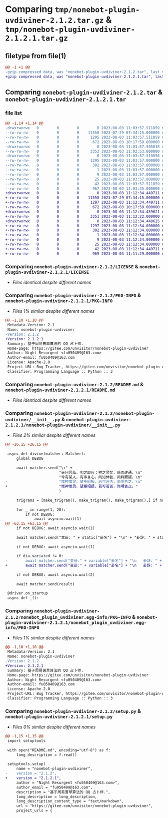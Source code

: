 # Comparing `tmp/nonebot-plugin-uvdiviner-2.1.2.tar.gz` & `tmp/nonebot-plugin-uvdiviner-2.1.2.1.tar.gz`

## filetype from file(1)

```diff
@@ -1 +1 @@
-gzip compressed data, was "nonebot-plugin-uvdiviner-2.1.2.tar", last modified: Thu Aug  3 11:03:57 2023, max compression
+gzip compressed data, was "nonebot-plugin-uvdiviner-2.1.2.1.tar", last modified: Thu Aug  3 11:12:34 2023, max compression
```

## Comparing `nonebot-plugin-uvdiviner-2.1.2.tar` & `nonebot-plugin-uvdiviner-2.1.2.1.tar`

### file list

```diff
@@ -1,14 +1,14 @@
-drwxrwxrwx   0        0        0        0 2023-08-03 11:03:57.511859 nonebot-plugin-uvdiviner-2.1.2/
--rw-rw-rw-   0        0        0    11558 2023-07-29 07:34:15.000000 nonebot-plugin-uvdiviner-2.1.2/LICENSE
--rw-rw-rw-   0        0        0     1295 2023-08-03 11:03:57.511859 nonebot-plugin-uvdiviner-2.1.2/PKG-INFO
--rw-rw-rw-   0        0        0      672 2023-08-03 10:17:59.000000 nonebot-plugin-uvdiviner-2.1.2/README.md
-drwxrwxrwx   0        0        0        0 2023-08-03 11:03:57.505818 nonebot-plugin-uvdiviner-2.1.2/nonebot-plugin-uvdiviner/
--rw-rw-rw-   0        0        0     3353 2023-08-03 11:02:53.000000 nonebot-plugin-uvdiviner-2.1.2/nonebot-plugin-uvdiviner/__init__.py
-drwxrwxrwx   0        0        0        0 2023-08-03 11:03:57.510856 nonebot-plugin-uvdiviner-2.1.2/nonebot_plugin_uvdiviner.egg-info/
--rw-rw-rw-   0        0        0     1295 2023-08-03 11:03:57.000000 nonebot-plugin-uvdiviner-2.1.2/nonebot_plugin_uvdiviner.egg-info/PKG-INFO
--rw-rw-rw-   0        0        0      302 2023-08-03 11:03:57.000000 nonebot-plugin-uvdiviner-2.1.2/nonebot_plugin_uvdiviner.egg-info/SOURCES.txt
--rw-rw-rw-   0        0        0        1 2023-08-03 11:03:57.000000 nonebot-plugin-uvdiviner-2.1.2/nonebot_plugin_uvdiviner.egg-info/dependency_links.txt
--rw-rw-rw-   0        0        0        9 2023-08-03 11:03:57.000000 nonebot-plugin-uvdiviner-2.1.2/nonebot_plugin_uvdiviner.egg-info/requires.txt
--rw-rw-rw-   0        0        0       25 2023-08-03 11:03:57.000000 nonebot-plugin-uvdiviner-2.1.2/nonebot_plugin_uvdiviner.egg-info/top_level.txt
--rw-rw-rw-   0        0        0       42 2023-08-03 11:03:57.511859 nonebot-plugin-uvdiviner-2.1.2/setup.cfg
--rw-rw-rw-   0        0        0      967 2023-08-03 11:03:35.000000 nonebot-plugin-uvdiviner-2.1.2/setup.py
+drwxrwxrwx   0        0        0        0 2023-08-03 11:12:34.449711 nonebot-plugin-uvdiviner-2.1.2.1/
+-rw-rw-rw-   0        0        0    11558 2023-07-29 07:34:15.000000 nonebot-plugin-uvdiviner-2.1.2.1/LICENSE
+-rw-rw-rw-   0        0        0     1297 2023-08-03 11:12:34.449711 nonebot-plugin-uvdiviner-2.1.2.1/PKG-INFO
+-rw-rw-rw-   0        0        0      672 2023-08-03 10:17:59.000000 nonebot-plugin-uvdiviner-2.1.2.1/README.md
+drwxrwxrwx   0        0        0        0 2023-08-03 11:12:34.439621 nonebot-plugin-uvdiviner-2.1.2.1/nonebot-plugin-uvdiviner/
+-rw-rw-rw-   0        0        0     3351 2023-08-03 11:12:22.000000 nonebot-plugin-uvdiviner-2.1.2.1/nonebot-plugin-uvdiviner/__init__.py
+drwxrwxrwx   0        0        0        0 2023-08-03 11:12:34.448625 nonebot-plugin-uvdiviner-2.1.2.1/nonebot_plugin_uvdiviner.egg-info/
+-rw-rw-rw-   0        0        0     1297 2023-08-03 11:12:34.000000 nonebot-plugin-uvdiviner-2.1.2.1/nonebot_plugin_uvdiviner.egg-info/PKG-INFO
+-rw-rw-rw-   0        0        0      302 2023-08-03 11:12:34.000000 nonebot-plugin-uvdiviner-2.1.2.1/nonebot_plugin_uvdiviner.egg-info/SOURCES.txt
+-rw-rw-rw-   0        0        0        1 2023-08-03 11:12:34.000000 nonebot-plugin-uvdiviner-2.1.2.1/nonebot_plugin_uvdiviner.egg-info/dependency_links.txt
+-rw-rw-rw-   0        0        0        9 2023-08-03 11:12:34.000000 nonebot-plugin-uvdiviner-2.1.2.1/nonebot_plugin_uvdiviner.egg-info/requires.txt
+-rw-rw-rw-   0        0        0       25 2023-08-03 11:12:34.000000 nonebot-plugin-uvdiviner-2.1.2.1/nonebot_plugin_uvdiviner.egg-info/top_level.txt
+-rw-rw-rw-   0        0        0       42 2023-08-03 11:12:34.449711 nonebot-plugin-uvdiviner-2.1.2.1/setup.cfg
+-rw-rw-rw-   0        0        0      969 2023-08-03 11:11:29.000000 nonebot-plugin-uvdiviner-2.1.2.1/setup.py
```

### Comparing `nonebot-plugin-uvdiviner-2.1.2/LICENSE` & `nonebot-plugin-uvdiviner-2.1.2.1/LICENSE`

 * *Files identical despite different names*

### Comparing `nonebot-plugin-uvdiviner-2.1.2/PKG-INFO` & `nonebot-plugin-uvdiviner-2.1.2.1/PKG-INFO`

 * *Files 1% similar despite different names*

```diff
@@ -1,10 +1,10 @@
 Metadata-Version: 2.1
 Name: nonebot-plugin-uvdiviner
-Version: 2.1.2
+Version: 2.1.2.1
 Summary: 基于周易蓍草算法的 QQ 占卜师.
 Home-page: https://gitee.com/unvisitor/nonebot-plugin-uvdiviner
 Author: Night Resurgent <fu050409@163.com>
 Author-email: fu050409@163.com
 License: Apache-2.0
 Project-URL: Bug Tracker, https://gitee.com/unvisitor/nonebot-plugin-uvdiviner/issues
 Classifier: Programming Language :: Python :: 3
```

### Comparing `nonebot-plugin-uvdiviner-2.1.2/README.md` & `nonebot-plugin-uvdiviner-2.1.2.1/README.md`

 * *Files identical despite different names*

### Comparing `nonebot-plugin-uvdiviner-2.1.2/nonebot-plugin-uvdiviner/__init__.py` & `nonebot-plugin-uvdiviner-2.1.2.1/nonebot-plugin-uvdiviner/__init__.py`

 * *Files 2% similar despite different names*

```diff
@@ -26,15 +26,15 @@
 
 async def divine(matcher: Matcher):
     global DEBUG
     
     await matcher.send("\r" +
                        "天何言哉，叩之即应；神之灵矣，感而遂通。\n"
                        "今有某人，有事关心，罔知休咎，罔释厥疑，\n"
-                       "惟神惟灵，望垂昭报，若可若否，尚明告之。\n"
+                       "惟神惟灵，望垂昭报，若可若否，尚明告之。"
                        )
 
     trigrams = [make_trigram(), make_trigram(), make_trigram(),] if not DEBUG else [trigram(8), trigram(8), trigram(6),]
 
     for _ in range(1, 28):
         if not DEBUG:
             await asyncio.wait(1)
@@ -63,15 +63,15 @@
     if not DEBUG: await asyncio.wait(1)
 
     await matcher.send("本卦: " + static["卦名"] + "\n" + "卦辞: " + static["卦辞"])
 
     if not DEBUG: await asyncio.wait(1)
 
     if dia.variated != 0:
-        await matcher.send("变卦:" + variable["卦名"] + "\n   卦辞: " + variable["卦辞"] + "\n" + "变爻数:", dia.variated, "\n")
+        await matcher.send("变卦:" + variable["卦名"] + "\n   卦辞: " + variable["卦辞"] + "\n" + "变爻数:" + str(dia.variated))
     
     if not DEBUG: await asyncio.wait(2)
 
     await matcher.send(result)
 
 @driver.on_startup
 async def _():
```

### Comparing `nonebot-plugin-uvdiviner-2.1.2/nonebot_plugin_uvdiviner.egg-info/PKG-INFO` & `nonebot-plugin-uvdiviner-2.1.2.1/nonebot_plugin_uvdiviner.egg-info/PKG-INFO`

 * *Files 1% similar despite different names*

```diff
@@ -1,10 +1,10 @@
 Metadata-Version: 2.1
 Name: nonebot-plugin-uvdiviner
-Version: 2.1.2
+Version: 2.1.2.1
 Summary: 基于周易蓍草算法的 QQ 占卜师.
 Home-page: https://gitee.com/unvisitor/nonebot-plugin-uvdiviner
 Author: Night Resurgent <fu050409@163.com>
 Author-email: fu050409@163.com
 License: Apache-2.0
 Project-URL: Bug Tracker, https://gitee.com/unvisitor/nonebot-plugin-uvdiviner/issues
 Classifier: Programming Language :: Python :: 3
```

### Comparing `nonebot-plugin-uvdiviner-2.1.2/setup.py` & `nonebot-plugin-uvdiviner-2.1.2.1/setup.py`

 * *Files 0% similar despite different names*

```diff
@@ -1,15 +1,15 @@
 import setuptools
 
 with open("README.md", encoding="utf-8") as f:
     long_description = f.read()
 
 setuptools.setup(
     name = "nonebot-plugin-uvdiviner",
-    version = "2.1.2",
+    version = "2.1.2.1",
     author = "Night Resurgent <fu050409@163.com>",
     author_email = "fu050409@163.com",
     description = "基于周易蓍草算法的 QQ 占卜师.",
     long_description = long_description,
     long_description_content_type = "text/markdown",
     url = "https://gitee.com/unvisitor/nonebot-plugin-uvdiviner",
     project_urls = {
```


